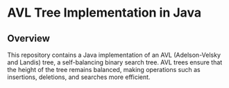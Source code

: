 # AVL Tree Implementation in Java

## Overview

This repository contains a Java implementation of an AVL (Adelson-Velsky and Landis) tree, a self-balancing binary search tree. AVL trees ensure that the height of the tree remains balanced, making operations such as insertions, deletions, and searches more efficient.
